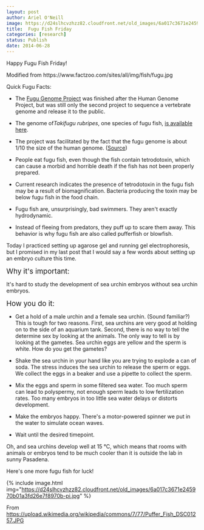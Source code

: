 ```yaml
---
layout: post
author: Ariel O'Neill
image: https://d24slhcvzhzz82.cloudfront.net/old_images/6a017c3671e245970b01a511d6670c970c-pi.jpg
title:  Fugu Fish Friday
categories: [research]
status: Publish
date: 2014-06-28
---
```



Happy Fugu Fish Friday!

<div class="photo-caption caption-xid-6a017c3671e245970b01a511d6670c970c" id="caption-xid-6a017c3671e245970b01a511d6670c970c">Modified from https://www.factzoo.com/sites/all/img/fish/fugu.jpg

Quick Fugu Facts:

- The <a href="https://www.fugu-sg.org/" target="_self">Fugu Genome Project</a> was finished after the Human Genome Project, but was still only the second project to sequence a vertebrate genome and release it to the public.

- The genome of*Takifugu rubripes*, one species of fugu fish, <a href="https://uswest.ensembl.org/Takifugu_rubripes/Info/Index" target="_self">is available here</a>.

- The project was facilitated by the fact that the fugu genome is about 1/10 the size of the human genome. (<a href="https://users.rcn.com/jkimball.ma.ultranet/BiologyPages/G/GenomeSizes.html" target="_self">Source</a>)
- People eat fugu fish, even though the fish contain tetrodotoxin, which can cause a morbid and horrible death if the fish has not been properly prepared.

- Current research indicates the presence of tetrodotoxin in the fugu fish may be a result of biomagnification. Bacteria producing the toxin may be below fugu fish in the food chain.

- Fugu fish are, unsurprisingly, bad swimmers. They aren't exactly hydrodynamic.

- Instead of fleeing from predators, they puff up to scare them away. This behavior is why fugu fish are also called pufferfish or blowfish.

Today I practiced setting up agarose gel and running gel electrophoresis, but I promised in my last post that I would say a few words about setting up an embryo culture this time.

<span style="font-size: 14pt;">Why it's important:

 It's hard to study the development of sea urchin embryos without sea urchin embryos.

<span style="font-size: 14pt;">How you do it:

- Get a hold of a male urchin and a female sea urchin. (Sound familiar?) This is tough for two reasons. First, sea urchins are very good at holding on to the side of an aquarium tank. Second, there is no way to tell the determine sex by looking at the animals. The only way to tell is by looking at the gametes. Sea urchin eggs are yellow and the sperm is white. How do you get the gametes?
- Shake the sea urchin in your hand like you are trying to explode a can of soda. The stress induces the sea urchin to release the sperm or eggs. We collect the eggs in a beaker and use a pipette to collect the sperm.

- Mix the eggs and sperm in some filtered sea water. Too much sperm can lead to polyspermy, not enough sperm leads to low fertilization rates. Too many embryos in too little sea water delays or distorts development.

- Make the embryos happy. There's a motor-powered spinner we put in the water to simulate ocean waves.

- Wait until the desired timepoint.

Oh, and sea urchins develop well at 15 °C, which means that rooms with animals or embryos tend to be much cooler than it is outside the lab in sunny Pasadena.

Here's one more fugu fish for luck!

{% include image.html img="https://d24slhcvzhzz82.cloudfront.net/old_images/6a017c3671e245970b01a3fd26e7f8970b-pi.jpg" %}<div class="photo-caption caption-xid-6a017c3671e245970b01a3fd26e7f8970b" id="caption-xid-6a017c3671e245970b01a3fd26e7f8970b">From https://upload.wikimedia.org/wikipedia/commons/7/77/Puffer_Fish_DSC01257.JPG

